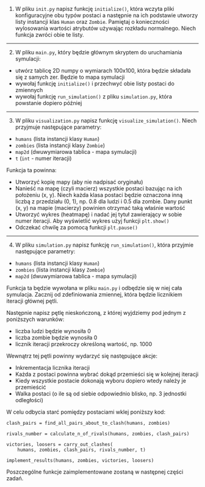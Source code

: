 1. W pliku `init.py` napisz funkcję `initialize()`, która wczyta pliki konfiguracyjne obu typów postaci a następnie na ich podstawie utworzy listy instancji klas `Human` oraz `Zombie`. Pamiętaj o konieczności wylosowania wartości atrybutów używając rozkładu normalnego. Niech funkcja zwróci obie te listy.

---
2. W pliku `main.py`, który będzie głównym skryptem do uruchamiania symulacji:
 - utwórz tablicę 2D numpy o wymiarach 100x100, która będzie składała się z samych zer. Będzie to mapa symulacji
 - wywołaj funkcję `initialize()` i przechwyć obie listy postaci do zmiennych
 - wywołaj funkcję `run_simulation()` z pliku `simulation.py`, która powstanie dopiero później

---
3. W pliku `visualization.py` napisz funkcję `visualize_simulation()`. Niech przyjmuje następujące parametry:
 - `humans` (lista instancji klasy `Human`) 
 - `zombies` (lista instancji klasy `Zombie`)
 - `map2d` (dwuwymiarowa tablica - mapa symulacji)
 - `t` (`int` - numer iteracji)

Funkcja ta powinna:
- Utworzyć kopię mapy (aby nie nadpisać oryginału)
- Nanieść na mapę (czyli macierz) wszystkie postaci bazując na ich położeniu (x, y). Niech każda klasa postaci będzie oznaczona inną liczbą z przedziału (0, 1), np. 0.8 dla ludzi i 0.5 dla zombie. Dany punkt (x, y) na mapie (macierzy) powinien otrzymać taką właśnie wartość 
- Utworzyć wykres (heatmapę) i nadać jej tytuł zawierający w sobie numer iteracji. Aby wyświetlić wykres użyj funkcji `plt.show()`
- Odczekać chwilę za pomocą funkcji `plt.pause()` 

---
4. W pliku `simulation.py` napisz funkcję `run_simulation()`, która przyjmie następujące parametry:
- `humans` (lista instancji klasy `Human`)
- `zombies` (lista instancji klasy `Zombie`)
- `map2d` (dwuwymiarowa tablica - mapa symulacji)

Funkcja ta będzie wywołana w pliku `main.py` i odbędzie się w niej cała symulacja. Zacznij od zdefiniowania zmiennej, która będzie licznikiem iteracji głównej pętli.

Następnie napisz pętlę nieskończoną, z której wyjdziemy pod jednym z poniższych warunków:
- liczba ludzi będzie wynosiła 0
- liczba zombie będzie wynosiła 0
- licznik iteracji przekroczy określoną wartość, np. 1000

Wewnątrz tej pętli powinny wydarzyć się następujące akcje:
- Inkrementacja licznika iteracji
- Każda z postaci powinna wybrać dokąd przemieści się w kolejnej iteracji
- Kiedy wszystkie postacie dokonają wyboru dopiero wtedy należy je przemieścić
- Walka postaci (o ile są od siebie odpowiednio blisko, np. 3 jednostki odległości)

W celu odbycia starć pomiędzy postaciami wklej poniższy kod:
```
clash_pairs = find_all_pairs_about_to_clash(humans, zombies)

rivals_number = calculate_n_of_rivals(humans, zombies, clash_pairs)

victories, loosers = carry_out_clashes(
    humans, zombies, clash_pairs, rivals_number, t)

implement_results(humans, zombies, victories, loosers)
```

Poszczególne funkcje zaimplementowane zostaną w następnej części zadań.
